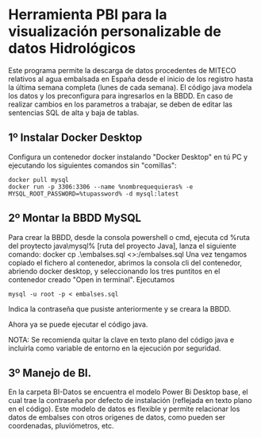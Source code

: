 # Herramienta PBI para la visualización personalizable de datos Hidrológicos

Este programa permite la descarga de datos procedentes de MITECO relativos al agua embalsada en España desde el inicio de los registro hasta la última semana completa (lunes de cada semana).
El código java modela los datos y los preconfigura para ingresarlos en la BBDD.
En caso de realizar cambios en los parametros a trabajar, se deben de editar las sentencias SQL de alta y baja de tablas.

## 1º Instalar Docker Desktop
Configura un contenedor docker instalando "Docker Desktop" en tú PC y ejecutando los siguientes comandos sin "comillas":

	docker pull mysql
	docker run -p 3306:3306 --name %nombrequequieras% -e MYSQL_ROOT_PASSWORD=%tupassword% -d mysql:latest

## 2º Montar la BBDD MySQL
Para crear la BBDD, desde la consola powershell o cmd, ejecuta cd %ruta del proytecto java\mysql% [ruta del proyecto Java], lanza el siguiente comando:
	docker cp .\embalses.sql <<containerId>>:/embalses.sql
Una vez tengamos copiado el fichero al contenedor, abrimos la consola cli del contenedor, abriendo docker desktop, y seleccionando los tres puntitos en el contenedor creado "Open in terminal". Ejecutamos

	mysql -u root -p < embalses.sql

Indica la contraseña que pusiste anteriormente y se creara la BBDD.

Ahora ya se puede ejecutar el código java.

NOTA: Se recomienda quitar la clave en texto plano del código java e incluirla como variable de entorno en la ejecución por seguridad.

## 3º Manejo de BI.
En la carpeta BI-Datos se encuentra el modelo Power Bi Desktop base, el cual trae la contraseña por defecto de instalación (reflejada en texto plano en el código).
Este modelo de datos es flexible y permite relacionar los datos de embalses con otros origenes de datos, como pueden ser coordenadas, pluviómetros, etc.